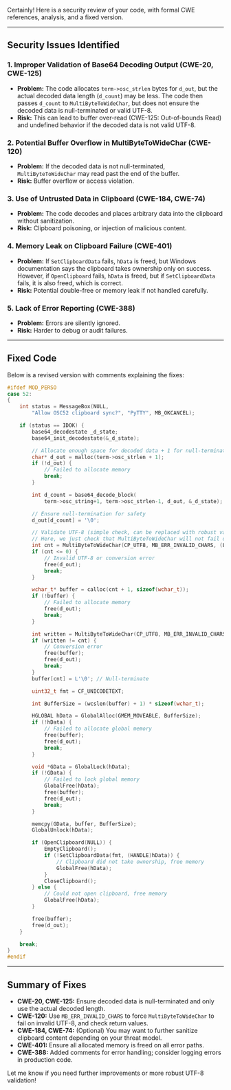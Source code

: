 Certainly! Here is a security review of your code, with formal CWE references, analysis, and a fixed version.

---

## Security Issues Identified

### 1. **Improper Validation of Base64 Decoding Output (CWE-20, CWE-125)**
- **Problem:** The code allocates `term->osc_strlen` bytes for `d_out`, but the actual decoded data length (`d_count`) may be less. The code then passes `d_count` to `MultiByteToWideChar`, but does not ensure the decoded data is null-terminated or valid UTF-8.
- **Risk:** This can lead to buffer over-read (CWE-125: Out-of-bounds Read) and undefined behavior if the decoded data is not valid UTF-8.

### 2. **Potential Buffer Overflow in MultiByteToWideChar (CWE-120)**
- **Problem:** If the decoded data is not null-terminated, `MultiByteToWideChar` may read past the end of the buffer.
- **Risk:** Buffer overflow or access violation.

### 3. **Use of Untrusted Data in Clipboard (CWE-184, CWE-74)**
- **Problem:** The code decodes and places arbitrary data into the clipboard without sanitization.
- **Risk:** Clipboard poisoning, or injection of malicious content.

### 4. **Memory Leak on Clipboard Failure (CWE-401)**
- **Problem:** If `SetClipboardData` fails, `hData` is freed, but Windows documentation says the clipboard takes ownership only on success. However, if `OpenClipboard` fails, `hData` is freed, but if `SetClipboardData` fails, it is also freed, which is correct.
- **Risk:** Potential double-free or memory leak if not handled carefully.

### 5. **Lack of Error Reporting (CWE-388)**
- **Problem:** Errors are silently ignored.
- **Risk:** Harder to debug or audit failures.

---

## Fixed Code

Below is a revised version with comments explaining the fixes:

```c
#ifdef MOD_PERSO
case 52:
{
    int status = MessageBox(NULL,
        "Allow OSC52 clipboard sync?", "PyTTY", MB_OKCANCEL);

    if (status == IDOK) {
        base64_decodestate _d_state;
        base64_init_decodestate(&_d_state);

        // Allocate enough space for decoded data + 1 for null-terminator
        char* d_out = malloc(term->osc_strlen + 1);
        if (!d_out) {
            // Failed to allocate memory
            break;
        }

        int d_count = base64_decode_block(
            term->osc_string+1, term->osc_strlen-1, d_out, &_d_state);

        // Ensure null-termination for safety
        d_out[d_count] = '\0';

        // Validate UTF-8 (simple check, can be replaced with robust validation)
        // Here, we just check that MultiByteToWideChar will not fail due to invalid UTF-8
        int cnt = MultiByteToWideChar(CP_UTF8, MB_ERR_INVALID_CHARS, (LPCCH)d_out, d_count, NULL, 0);
        if (cnt <= 0) {
            // Invalid UTF-8 or conversion error
            free(d_out);
            break;
        }

        wchar_t* buffer = calloc(cnt + 1, sizeof(wchar_t));
        if (!buffer) {
            // Failed to allocate memory
            free(d_out);
            break;
        }

        int written = MultiByteToWideChar(CP_UTF8, MB_ERR_INVALID_CHARS, (LPCCH)d_out, d_count, buffer, cnt);
        if (written != cnt) {
            // Conversion error
            free(buffer);
            free(d_out);
            break;
        }
        buffer[cnt] = L'\0'; // Null-terminate

        uint32_t fmt = CF_UNICODETEXT;

        int BufferSize = (wcslen(buffer) + 1) * sizeof(wchar_t);

        HGLOBAL hData = GlobalAlloc(GMEM_MOVEABLE, BufferSize);
        if (!hData) {
            // Failed to allocate global memory
            free(buffer);
            free(d_out);
            break;
        }

        void *GData = GlobalLock(hData);
        if (!GData) {
            // Failed to lock global memory
            GlobalFree(hData);
            free(buffer);
            free(d_out);
            break;
        }

        memcpy(GData, buffer, BufferSize);
        GlobalUnlock(hData);

        if (OpenClipboard(NULL)) {
            EmptyClipboard();
            if (!SetClipboardData(fmt, (HANDLE)hData)) {
                // Clipboard did not take ownership, free memory
                GlobalFree(hData);
            }
            CloseClipboard();
        } else {
            // Could not open clipboard, free memory
            GlobalFree(hData);
        }

        free(buffer);
        free(d_out);
    }

    break;
}
#endif
```

---

## Summary of Fixes

- **CWE-20, CWE-125:** Ensure decoded data is null-terminated and only use the actual decoded length.
- **CWE-120:** Use `MB_ERR_INVALID_CHARS` to force `MultiByteToWideChar` to fail on invalid UTF-8, and check return values.
- **CWE-184, CWE-74:** (Optional) You may want to further sanitize clipboard content depending on your threat model.
- **CWE-401:** Ensure all allocated memory is freed on all error paths.
- **CWE-388:** Added comments for error handling; consider logging errors in production code.

Let me know if you need further improvements or more robust UTF-8 validation!